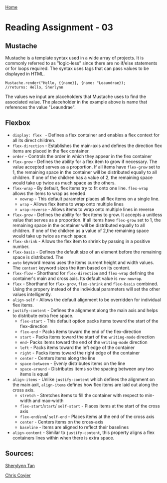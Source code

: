 [Home](../README.md)

# Reading Assignment - 03

## Mustache

 Mustache is a template syntax used in a wide array of projects. It is commonly referred to 
 as "logic-less" since there are no if/else statements or for loops required. The syntax
 uses tags that can pass values to be displayed in HTML. 

 ```  
 Mustache.render("Hello, {{name}}, {name: "Leaundrae});
 //returns: Hello, Sherlynn
 ```
 The values we input are placeholders that Mustache uses to find the associated value. The placeholder
 in the example above is name that references the value "Leaundrae". 

## Flexbox

- `display: flex ` - Defines a flex container and enables a flex context for all its direct children.
- `flex-direction` - Establishes the main-axis and defines the direction flex items are placed in the flex container.
- `order` - Controls the order in which they appear in the flex container
- `flex-grow` - Defines the ability for a flex item to grow if necessary. The value accepted serves as a proportion. If all items have `flex-grow` set to 1, the remaining space in the container will be distributed equally to all children. If one of the children has a value of 2, the remaining space would take up twice as much space as the others.
- `flex-wrap` - By default, flex items try to fit onto one line. `flex-wrap` allows the items to wrap as needed.
    - `nowrap` - This default parameter places all flex items on a single line.
    - `wrap` - Allows flex items to wrap onto multiple lines
    - `wrap-reverse` - Allows items to wrap onto multiple lines in reverse
- `flex-grow` - Defines the ability for flex items to grow. It accepts a unitless value that serves as a proportion. If all items have `flex-grow` set to 1, the remaining space in the ocntainer will be distributed equally to all children. If one of the children as a value of 2,the remaining space would take up twice as much space.
- `flex-shrink` - Allows the flex item to shrink by passing in a positive number.
- `flex-basis` - Defines the default size of an element before the remaining space is distributed. The 
- `auto` keyword means uses the items current height and width values. The `content` keyword sizes the item based on its content. 
- `flex-flow` - Shorthand for `flex-direction` and `flex-wrap` defining the container's main and cross axis. Its default value is `row nowrap`.
- `flex` - Shorthand for `flex-grow`, `flex-shrink` and `flex-basis` combined. Using the propery instead of the individual parameters will set the other values intelligently. 
- `align-self` - Allows the default alignment to be overridden for individual flex items. 
- `justify-content` - Defines the alignment along the main axis and helps to distribute extra free space.
    - `flex-start` - This default option packs items toward the start of the flex-direction
    - `flex-end` - Packs items toward the end of the flex-direction
    - `start` - Packs items toward the start of the `writing-mode` direction
    - `end`- Packs items toward the end of the `writing-mode` direction
    - `left` - Packs items toward the left edge of the container
    - `right` - Packs items toward the right edge of the container
    - `center` - Centers items along the line
    - `space-between` - Evenly distributes items on the line
    - `space-around` - Distributes items so the spacing between any two items is equal
- `align-items` - Unlike `justify-content` which defines the alignment on the main axit, `align-items` defines how flex items are laid out along the cross axis. 
    - `stretch` - Stretches items to fill the container with respect to min-width and max-width
    - `flex-start`/`start`/ `self-start` - Places items at the start of the cross axis
    - `flex-end`/`end`/ `self-end` - Places items at the end of the cross axis
    - `center` - Centers items on the cross-axis
    - `baseline` - Items are aligned to reflect their baselines 
- `align-content` - Similar to `justify-content`, this property aligns a flex containers lines within when there is extra space.


## Sources:
 [Sherylynn Tan](https://1sherlynn.medium.com/javascript-templating-language-and-engine-mustache-js-with-node-and-express-f4c2530e73b2)
 
 [Chris Coyier](https://css-tricks.com/snippets/css/a-guide-to-flexbox/)
